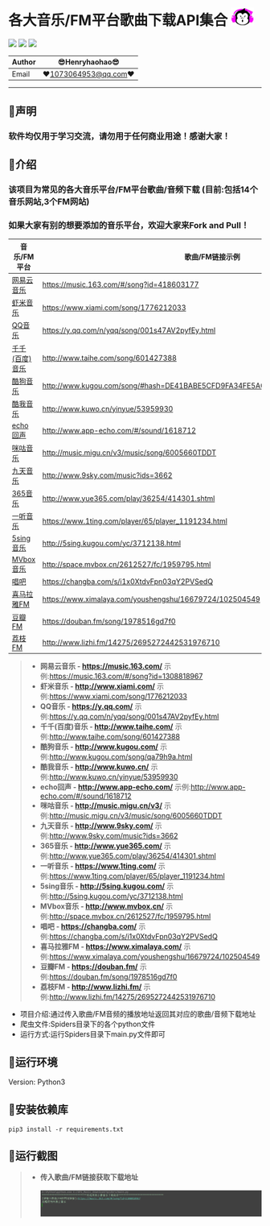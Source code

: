 各大音乐/FM平台歌曲下载API集合 ![enter image description here](Pic/logo_small.png)
===========================
![](https://img.shields.io/badge/Python-3.6.3-green.svg) ![](https://img.shields.io/badge/requests-2.18.4-green.svg) ![](https://img.shields.io/badge/PyExecJS-1.5.1-green.svg) 

|Author|:sunglasses:Henryhaohao:sunglasses:|
|---|---
|Email|:hearts:1073064953@qq.com:hearts:

    
****
## :dolphin:声明
### 软件均仅用于学习交流，请勿用于任何商业用途！感谢大家！
## :dolphin:介绍
### 该项目为常见的各大音乐平台/FM平台歌曲/音频下载 (目前:包括14个音乐网站,3个FM网站)  
### 如果大家有别的想要添加的音乐平台，欢迎大家来Fork and Pull！  

|音乐/FM平台|歌曲/FM链接示例|
|----|-----|
|[网易云音乐](https://music.163.com/)|https://music.163.com/#/song?id=418603177|
|[虾米音乐](http://www.xiami.com/)|https://www.xiami.com/song/1776212033|
|[QQ音乐](https://y.qq.com/)|https://y.qq.com/n/yqq/song/001s47AV2pyfEy.html|
|[千千(百度)音乐](http://www.taihe.com/)|http://www.taihe.com/song/601427388|
|[酷狗音乐](http://www.kugou.com/)|http://www.kugou.com/song/#hash=DE41BABE5CFD9FA34FE5A0F4C40997BD&album_id=1833108|
|[酷我音乐](http://www.kuwo.cn/)|http://www.kuwo.cn/yinyue/53959930|
|[echo回声](http://www.app-echo.com/)|http://www.app-echo.com/#/sound/1618712|
|[咪咕音乐](http://music.migu.cn/v3/)|http://music.migu.cn/v3/music/song/6005660TDDT|
|[九天音乐](http://www.9sky.com/)|http://www.9sky.com/music?ids=3662|
|[365音乐](http://www.yue365.com/)|http://www.yue365.com/play/36254/414301.shtml|
|[一听音乐](https://www.1ting.com/)|https://www.1ting.com/player/65/player_1191234.html|
|[5sing音乐](http://5sing.kugou.com/)|http://5sing.kugou.com/yc/3712138.html|
|[MVbox音乐](http://www.mvbox.cn/)|http://space.mvbox.cn/2612527/fc/1959795.html|
|[唱吧](https://changba.com/)|https://changba.com/s/i1x0XtdvFpn03qY2PVSedQ|
|[喜马拉雅FM](https://www.ximalaya.com/)|https://www.ximalaya.com/youshengshu/16679724/102504549|
|[豆瓣FM](https://douban.fm/)|https://douban.fm/song/1978516gd7f0|
|[荔枝FM](http://www.lizhi.fm/)|http://www.lizhi.fm/14275/2695272442531976710|

> - **网易云音乐 - https://music.163.com/**    示例:https://music.163.com/#/song?id=1308818967
> - **虾米音乐 - http://www.xiami.com/**    示例:https://www.xiami.com/song/1776212033
> - **QQ音乐 - https://y.qq.com/**    示例:https://y.qq.com/n/yqq/song/001s47AV2pyfEy.html
> - **千千(百度)音乐 - http://www.taihe.com/**    示例:http://www.taihe.com/song/601427388
> - **酷狗音乐 - http://www.kugou.com/**    示例:http://www.kugou.com/song/qa79h9a.html
> - **酷我音乐 - http://www.kuwo.cn/**    示例:http://www.kuwo.cn/yinyue/53959930
> - **echo回声 - http://www.app-echo.com/**    示例:http://www.app-echo.com/#/sound/1618712
> - **咪咕音乐 - http://music.migu.cn/v3/**    示例:http://music.migu.cn/v3/music/song/6005660TDDT
> - **九天音乐 - http://www.9sky.com/**    示例:http://www.9sky.com/music?ids=3662
> - **365音乐 - http://www.yue365.com/**    示例:http://www.yue365.com/play/36254/414301.shtml
> - **一听音乐 - https://www.1ting.com/**    示例:https://www.1ting.com/player/65/player_1191234.html
> - **5sing音乐 - http://5sing.kugou.com/**    示例:http://5sing.kugou.com/yc/3712138.html
> - **MVbox音乐 - http://www.mvbox.cn/**    示例:http://space.mvbox.cn/2612527/fc/1959795.html
> - **唱吧 - https://changba.com/**    示例:https://changba.com/s/i1x0XtdvFpn03qY2PVSedQ
> - **喜马拉雅FM - https://www.ximalaya.com/**    示例:https://www.ximalaya.com/youshengshu/16679724/102504549
> - **豆瓣FM - https://douban.fm/**    示例:https://douban.fm/song/1978516gd7f0
> - **荔枝FM - http://www.lizhi.fm/**    示例:http://www.lizhi.fm/14275/2695272442531976710
- 项目介绍:通过传入歌曲/FM音频的播放地址返回其对应的歌曲/音频下载地址
- 爬虫文件:Spiders目录下的各个python文件
- 运行方式:运行Spiders目录下main.py文件即可
## :dolphin:运行环境
Version: Python3
## :dolphin:安装依赖库
```
pip3 install -r requirements.txt
```
## :dolphin:运行截图
> - **传入歌曲/FM链接获取下载地址**<br><br>
![enter image description here](Pic/run.gif)






